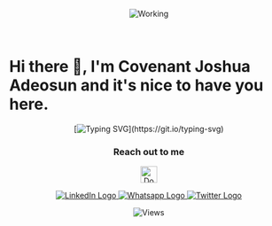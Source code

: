 <div id="header" align="center">

![Working](https://media.giphy.com/media/v1.Y2lkPTc5MGI3NjExZmY4NzQ3YjI1NzZiYWEwZTYzNmJhODZkZGQyNmI5OTdiMjcxY2IwMSZlcD12MV9pbnRlcm5hbF9naWZzX2dpZklkJmN0PWc/765ccrAiB0g9z6EApL/giphy.gif)
</div>

<br>

# Hi there 👋, I'm Covenant Joshua Adeosun and it's nice to have you here.

<div align="center">

[![Typing SVG](https://readme-typing-svg.herokuapp.com?font=Fira+Code&weight=700&size=24&duration=3000&pause=1000&color=1064A7EE&background=FFFFFF00&center=true&vCenter=true&width=435&lines=Call+Me+CeeJay!!!;Growing+Software+Developer;Learn%2C+Collaborate+and+Help;More+About+Me%3F+Keep+scrolling!)](https://git.io/typing-svg)
<div>

<div align="center">

### **Reach out to me**  
<img src="https://em-content.zobj.net/source/microsoft-teams/363/backhand-index-pointing-down_1f447.png"  alt="Down" width="30">

<br>

<a href="https://www.linkedin.com/in/covenant-joshua-5080aa228" target="_blank">

![LinkedIn Logo](https://img.shields.io/badge/LinkedIn-blue?logo=linkedin&logoColor=White&style=for-the-badge)
</a>
<a href="https://wa.me/+2349060267865" target="_blank">
![Whatsapp Logo](https://img.shields.io/badge/whatsapp-white?logo=whatsapp&logoColor=White&style=for-the-badge)
</a>
<a href="https://twitter.com/cee_jay_777" target="_blank">
![Twitter Logo](https://img.shields.io/badge/twitter-blue?logo=twitter&logoColor=White&style=for-the-badge)
</a>
</div>
<div align="center">

![Views](https://komarev.com/ghpvc/?username=Ceejay-777&style=for-the-badge)
</div>


